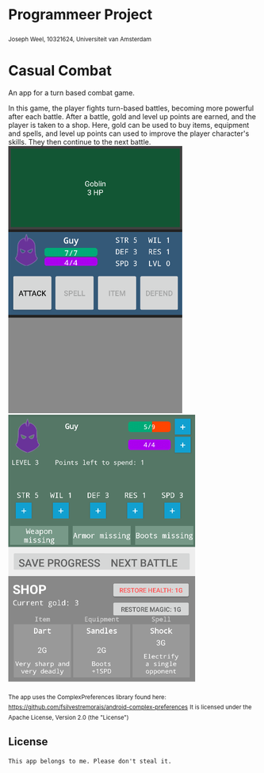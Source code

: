 # Programmeer Project

<sub>Joseph Weel, 10321624, Universiteit van Amsterdam</sub>

# Casual Combat

An app for a turn based combat game.

In this game, the player fights turn-based battles, becoming more powerful after each battle. After a battle, gold and level up points are earned, and the player is taken to a shop. Here, gold can be used to buy items, equipment and spells, and level up points can used to improve the player character's skills. They then continue to the next battle.
![](doc/example1.png) ![](doc/example2.png)

<sub>The app uses the ComplexPreferences library found here:</sub>
<sub> <href >https://github.com/fsilvestremorais/android-complex-preferences</href></sub>
<sub>It is licensed under the Apache License, Version 2.0 (the "License")</sub>

License
-----

    This app belongs to me. Please don't steal it.